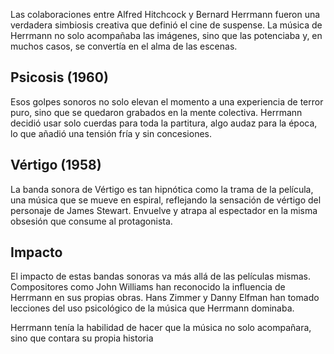 Las colaboraciones entre Alfred Hitchcock y Bernard Herrmann fueron una verdadera simbiosis creativa que definió el cine de suspense. La música de Herrmann no solo acompañaba las imágenes, sino que las potenciaba y, en muchos casos, se convertía en el alma de las escenas.

## Psicosis (1960)
Esos golpes sonoros no solo elevan el momento a una experiencia de terror puro, sino que se quedaron grabados en la mente colectiva.
Herrmann decidió usar solo cuerdas para toda la partitura, algo audaz para la época, lo que añadió una tensión fría y sin concesiones.

## Vértigo (1958)
La banda sonora de Vértigo es tan hipnótica como la trama de la película, una música que se mueve en espiral, reflejando la sensación de vértigo del personaje de James Stewart. Envuelve y atrapa al espectador en la misma obsesión que consume al protagonista.

## Impacto
El impacto de estas bandas sonoras va más allá de las películas mismas. Compositores como John Williams han reconocido la influencia de Herrmann en sus propias obras. Hans Zimmer y Danny Elfman han tomado lecciones del uso psicológico de la música que Herrmann dominaba.

Herrmann tenía la habilidad de hacer que la música no solo acompañara, sino que contara su propia historia

